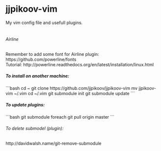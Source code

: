 # jjpikoov-vim
My vim config file and usefull plugins.
<br><br>

<h6>Airline</h6>
Remember to add some font for Airline plugin: https://github.com/powerline/fonts<br>
Tutorial: http://powerline.readthedocs.org/en/latest/installation/linux.html

<h5>To install on another machine:</h5>
```bash
cd ~
git clone https://github.com/jjpikoov/jjpikoov-vim
mv jjpikoov-vim ~/.vim
cd ~/.vim
git submodule init
git submodule update
```

<h5>To update plugins:</h5>
```bash
git submodule foreach git pull origin master
```

<h6>To delete submodel (plugin):</h6>
http://davidwalsh.name/git-remove-submodule
